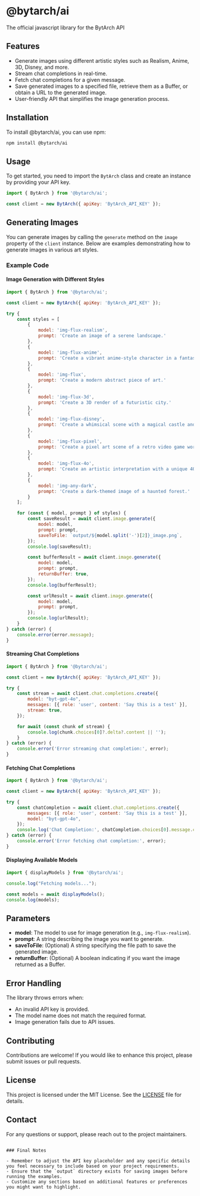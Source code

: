 
# @bytarch/ai

The official javascript library for the BytArch API
## Features

- Generate images using different artistic styles such as Realism, Anime, 3D, Disney, and more.
- Stream chat completions in real-time.
- Fetch chat completions for a given message.
- Save generated images to a specified file, retrieve them as a Buffer, or obtain a URL to the generated image.
- User-friendly API that simplifies the image generation process.

## Installation

To install @bytarch/ai, you can use npm:

```bash
npm install @bytarch/ai
```

## Usage

To get started, you need to import the `BytArch` class and create an instance by providing your API key.

```javascript
import { BytArch } from '@bytarch/ai';

const client = new BytArch({ apiKey: 'BytArch_API_KEY' });
```

## Generating Images

You can generate images by calling the `generate` method on the `image` property of the `client` instance. Below are examples demonstrating how to generate images in various art styles.

### Example Code

#### Image Generation with Different Styles

```javascript
import { BytArch } from '@bytarch/ai'; 

const client = new BytArch({ apiKey: 'BytArch_API_KEY' });

try {
    const styles = [
        {
            model: 'img-flux-realism',
            prompt: 'Create an image of a serene landscape.'
        },
        {
            model: 'img-flux-anime',
            prompt: 'Create a vibrant anime-style character in a fantasy setting.'
        },
        {
            model: 'img-flux',
            prompt: 'Create a modern abstract piece of art.'
        },
        {
            model: 'img-flux-3d',
            prompt: 'Create a 3D render of a futuristic city.'
        },
        {
            model: 'img-flux-disney',
            prompt: 'Create a whimsical scene with a magical castle and fairies.'
        },
        {
            model: 'img-flux-pixel',
            prompt: 'Create a pixel art scene of a retro video game world.'
        },
        {
            model: 'img-flux-4o',
            prompt: 'Create an artistic interpretation with a unique 4O flair.'
        },
        {
            model: 'img-any-dark',
            prompt: 'Create a dark-themed image of a haunted forest.'
        }
    ];

    for (const { model, prompt } of styles) {
        const saveResult = await client.image.generate({
            model: model,
            prompt: prompt,
            saveToFile: `output/${model.split('-')[2]}_image.png`,
        });
        console.log(saveResult);

        const bufferResult = await client.image.generate({
            model: model,
            prompt: prompt,
            returnBuffer: true,
        });
        console.log(bufferResult);

        const urlResult = await client.image.generate({
            model: model,
            prompt: prompt,
        });
        console.log(urlResult);
    }
} catch (error) {
    console.error(error.message);
}
```

#### Streaming Chat Completions

```javascript
import { BytArch } from '@bytarch/ai'; 

const client = new BytArch({ apiKey: 'BytArch_API_KEY' });

try {
    const stream = await client.chat.completions.create({
        model: "byt-gpt-4o",
        messages: [{ role: 'user', content: 'Say this is a test' }],
        stream: true,
    });

    for await (const chunk of stream) {
        console.log(chunk.choices[0]?.delta?.content || ''); 
    }
} catch (error) {
    console.error('Error streaming chat completion:', error);
}
```

#### Fetching Chat Completions

```javascript
import { BytArch } from '@bytarch/ai'; 

const client = new BytArch({ apiKey: 'BytArch_API_KEY' });

try {
    const chatCompletion = await client.chat.completions.create({
        messages: [{ role: 'user', content: 'Say this is a test' }],
        model: "byt-gpt-4o",
    });
    console.log('Chat Completion:', chatCompletion.choices[0].message.content); 
} catch (error) {
    console.error('Error fetching chat completion:', error);
}

```

#### Displaying Available Models

```javascript
import { displayModels } from '@bytarch/ai'; 

console.log("Fetching models...");

const models = await displayModels();
console.log(models);
```

## Parameters

- **model**: The model to use for image generation (e.g., `img-flux-realism`).
- **prompt**: A string describing the image you want to generate.
- **saveToFile**: (Optional) A string specifying the file path to save the generated image.
- **returnBuffer**: (Optional) A boolean indicating if you want the image returned as a Buffer.

## Error Handling

The library throws errors when:
- An invalid API key is provided.
- The model name does not match the required format.
- Image generation fails due to API issues.

## Contributing

Contributions are welcome! If you would like to enhance this project, please submit issues or pull requests.

## License

This project is licensed under the MIT License. See the [LICENSE](LICENSE) file for details.

## Contact

For any questions or support, please reach out to the project maintainers.
```

### Final Notes

- Remember to adjust the API key placeholder and any specific details you feel necessary to include based on your project requirements.
- Ensure that the `output` directory exists for saving images before running the examples.
- Customize any sections based on additional features or preferences you might want to highlight.
